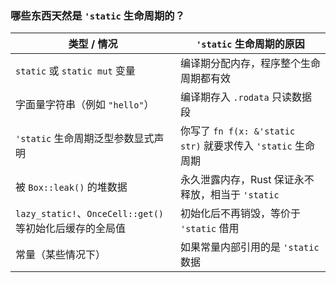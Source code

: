 ### 哪些东西天然是 `'static` 生命周期的？

| 类型 / 情况                                      | `'static` 生命周期的原因                                |
| -------------------------------------------- | ------------------------------------------------ |
| `static` 或 `static mut` 变量                   | 编译期分配内存，程序整个生命周期都有效                              |
| 字面量字符串（例如 `"hello"`）                         | 编译期存入 `.rodata` 只读数据段                            |
| `'static` 生命周期泛型参数显式声明                       | 你写了 `fn f(x: &'static str)` 就要求传入 `'static` 生命周期 |
| 被 `Box::leak()` 的堆数据                         | 永久泄露内存，Rust 保证永不释放，相当于 `'static`                 |
| `lazy_static!`、`OnceCell::get()` 等初始化后缓存的全局值 | 初始化后不再销毁，等价于 `'static` 借用                        |
| 常量（某些情况下）                                    | 如果常量内部引用的是 `'static` 数据                          |